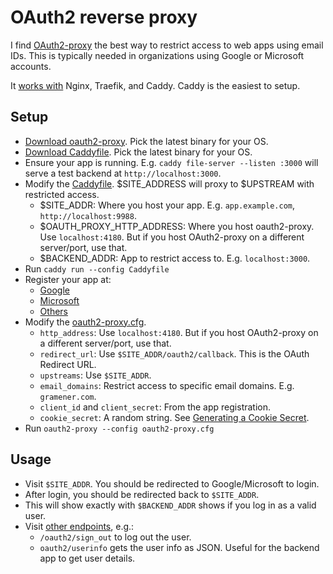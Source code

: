 # OAuth2 reverse proxy

I find [OAuth2-proxy](https://oauth2-proxy.github.io/oauth2-proxy/) the best way to restrict access to web apps using email IDs.
This is typically needed in organizations using Google or Microsoft accounts.

It [works with](https://oauth2-proxy.github.io/oauth2-proxy/configuration/integration) Nginx, Traefik, and Caddy.
Caddy is the easiest to setup.

## Setup

- [Download oauth2-proxy](https://github.com/oauth2-proxy/oauth2-proxy/releases). Pick the latest binary for your OS.
- [Download Caddyfile](https://github.com/caddyserver/caddy/releases). Pick the latest binary for your OS.
- Ensure your app is running. E.g. `caddy file-server --listen :3000` will serve a test backend at `http://localhost:3000`.
- Modify the [Caddyfile](Caddyfile). $SITE_ADDRESS will proxy to $UPSTREAM with restricted access.
  - $SITE_ADDR: Where you host your app. E.g. `app.example.com`, `http://localhost:9988`.
  - $OAUTH_PROXY_HTTP_ADDRESS: Where you host oauth2-proxy. Use `localhost:4180`. But if you host OAuth2-proxy on a different server/port, use that.
  - $BACKEND_ADDR: App to restrict access to. E.g. `localhost:3000`.
- Run `caddy run --config Caddyfile`
- Register your app at:
  - [Google](https://oauth2-proxy.github.io/oauth2-proxy/configuration/providers/google#usage)
  - [Microsoft](https://oauth2-proxy.github.io/oauth2-proxy/configuration/providers/ms_entra_id#configure-app-registration)
  - [Others](https://oauth2-proxy.github.io/oauth2-proxy/configuration/providers/)
- Modify the [oauth2-proxy.cfg](oauth2-proxy.cfg).
  - `http_address`: Use `localhost:4180`. But if you host OAuth2-proxy on a different server/port, use that.
  - `redirect_url`: Use `$SITE_ADDR/oauth2/callback`. This is the OAuth Redirect URL.
  - `upstreams`: Use `$SITE_ADDR`.
  - `email_domains`: Restrict access to specific email domains. E.g. `gramener.com`.
  - `client_id` and `client_secret`: From the app registration.
  - `cookie_secret`: A random string. See [Generating a Cookie Secret](https://oauth2-proxy.github.io/oauth2-proxy/configuration/overview#generating-a-cookie-secret).
- Run `oauth2-proxy --config oauth2-proxy.cfg`

## Usage

- Visit `$SITE_ADDR`. You should be redirected to Google/Microsoft to login.
- After login, you should be redirected back to `$SITE_ADDR`.
- This will show exactly with `$BACKEND_ADDR` shows if you log in as a valid user.
- Visit [other endpoints](https://oauth2-proxy.github.io/oauth2-proxy/features/endpoints), e.g.:
  - `/oauth2/sign_out` to log out the user.
  - `oauth2/userinfo` gets the user info as JSON. Useful for the backend app to get user details.
